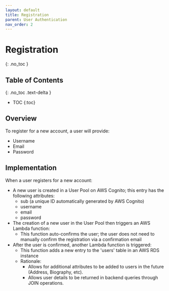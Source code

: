 ```yaml
---
layout: default
title: Registration
parent: User Authentication
nav_order: 2
---
```


# Registration
{: .no_toc }

## Table of Contents
{: .no_toc .text-delta }

- TOC
{:toc}

## Overview
To register for a new account, a user will provide:
* Username
* Email
* Password

## Implementation
When a user registers for a new account:
* A new user is created in a User Pool on AWS Cognito; this entry has the following attributes:
    * sub (a unique ID automatically generated by AWS Cognito)
    * username
    * email
    * password
* The creation of a new user in the User Pool then triggers an AWS Lambda function:
    * This function auto-confirms the user; the user does not need to manually confirm the registration via a confirmation email
* After the user is confirmed, another Lambda function is triggered:
    * This function adds a new entry to the 'users' table in an AWS RDS instance
    * Rationale:
        * Allows for additional attributes to be added to users in the future (Address, Biography, etc).
        * Allows user details to be returned in backend queries through JOIN operations.